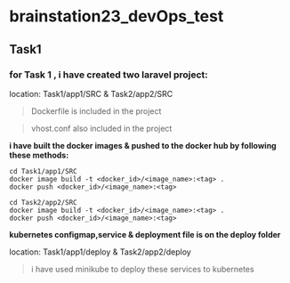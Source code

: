 # brainstation23_devOps_test

## Task1

### for Task 1 , i have created two laravel project: 

location: Task1/app1/SRC & Task2/app2/SRC

>Dockerfile is included in the project

>vhost.conf also included in the project

**i have built the docker images & pushed to the docker hub by following these methods:**

```
cd Task1/app1/SRC
docker image build -t <docker_id>/<image_name>:<tag> .
docker push <docker_id>/<image_name>:<tag>

cd Task2/app2/SRC
docker image build -t <docker_id>/<image_name>:<tag> .
docker push <docker_id>/<image_name>:<tag>
```

**kubernetes configmap,service & deployment file is  on the deploy folder**

location: Task1/app1/deploy & Task2/app2/deploy

> i have used minikube to deploy these services to kubernetes






